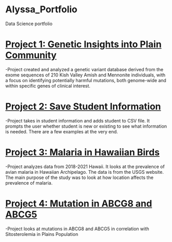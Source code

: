 # Alyssa_Portfolio
Data Science portfolio

# [Project 1: Genetic Insights into Plain Community](https://github.com/amwheeler77/Genetic-Insights-into-Plain-Community)
-Project created and analyzed a genetic variant database derived from the exome sequences of 210 Kish Valley Amish and Mennonite individuals, with a focus on identifying potentially harmful mutations, both genome-wide and within specific genes of clinical interest.

# [Project 2: Save Student Information](https://github.com/amwheeler77/Student_Info)
-Project takes in student information and adds student to CSV file. It prompts the user whether student is new or existing to see what information is needed. There are a few examples at the very end.

# [Project 3: Malaria in Hawaiian Birds](https://github.com/amwheeler77/Malaria_Hawaiian_Birds)
-Project analyzes data from 2018-2021 Hawaii. It looks at the prevalence of avian malaria in Hawaiian Archipelago. The data is from the USGS website. The main purpose of the study was to look at how location affects the prevalence of malaria.

# [Project 4: Mutation in ABCG8 and ABCG5](https://github.com/amwheeler77/Mutation_ABCG8_ABCG5)
-Project looks at mutations in ABCG8 and ABCG5 in correlation with Sitosterolemia in Plains Population

